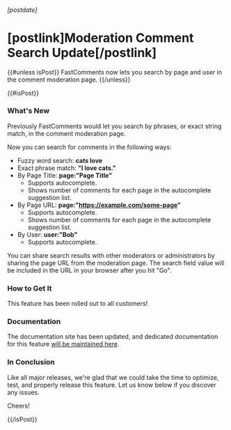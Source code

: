 ###### [postdate]
# [postlink]Moderation Comment Search Update[/postlink]

{{#unless isPost}}
FastComments now lets you search by page and user in the comment moderation page.
{{/unless}}

{{#isPost}}

### What's New

Previously FastComments would let you search by phrases, or exact string match, in the comment moderation page.

Now you can search for comments in the following ways:

- Fuzzy word search: **cats love**
- Exact phrase match: **"I love cats."**
- By Page Title: **page:"Page Title"**
  - Supports autocomplete.
  - Shows number of comments for each page in the autocomplete suggestion list.
- By Page URL: **page:"https://example.com/some-page"**
  - Supports autocomplete.
  - Shows number of comments for each page in the autocomplete suggestion list.
- By User: **user:"Bob"**
  - Supports autocomplete.

You can share search results with other moderators or administrators by sharing the page URL from the moderation page. The search field
value will be included in the URL in your browser after you hit "Go".

### How to Get It

This feature has been rolled out to all customers!

### Documentation

The documentation site has been updated, and dedicated documentation for this feature [will be maintained here](https://docs.fastcomments.com/guide-moderation.html#search).

### In Conclusion

Like all major releases, we're glad that we could take the time to optimize, test, and properly release this feature. Let us know
below if you discover any issues.

Cheers!

{{/isPost}}
